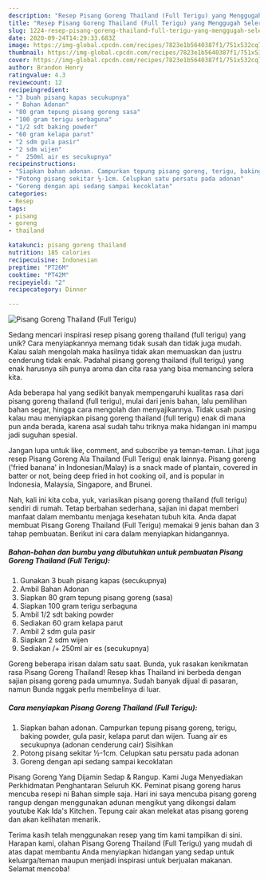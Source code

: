 ```yaml
---
description: "Resep Pisang Goreng Thailand (Full Terigu) yang Menggugah Selera"
title: "Resep Pisang Goreng Thailand (Full Terigu) yang Menggugah Selera"
slug: 1224-resep-pisang-goreng-thailand-full-terigu-yang-menggugah-selera
date: 2020-09-24T14:29:33.683Z
image: https://img-global.cpcdn.com/recipes/7823e1b5640387f1/751x532cq70/pisang-goreng-thailand-full-terigu-foto-resep-utama.jpg
thumbnail: https://img-global.cpcdn.com/recipes/7823e1b5640387f1/751x532cq70/pisang-goreng-thailand-full-terigu-foto-resep-utama.jpg
cover: https://img-global.cpcdn.com/recipes/7823e1b5640387f1/751x532cq70/pisang-goreng-thailand-full-terigu-foto-resep-utama.jpg
author: Brandon Henry
ratingvalue: 4.3
reviewcount: 12
recipeingredient:
- "3 buah pisang kapas secukupnya"
- " Bahan Adonan"
- "80 gram tepung pisang goreng sasa"
- "100 gram terigu serbaguna"
- "1/2 sdt baking powder"
- "60 gram kelapa parut"
- "2 sdm gula pasir"
- "2 sdm wijen"
- "  250ml air es secukupnya"
recipeinstructions:
- "Siapkan bahan adonan. Campurkan tepung pisang goreng, terigu, baking powder, gula pasir, kelapa parut dan wijen. Tuang air es secukupnya (adonan cenderung cair) Sisihkan"
- "Potong pisang sekitar ½-1cm. Celupkan satu persatu pada adonan"
- "Goreng dengan api sedang sampai kecoklatan"
categories:
- Resep
tags:
- pisang
- goreng
- thailand

katakunci: pisang goreng thailand 
nutrition: 185 calories
recipecuisine: Indonesian
preptime: "PT26M"
cooktime: "PT42M"
recipeyield: "2"
recipecategory: Dinner

---
```



![Pisang Goreng Thailand (Full Terigu)](https://img-global.cpcdn.com/recipes/7823e1b5640387f1/751x532cq70/pisang-goreng-thailand-full-terigu-foto-resep-utama.jpg)

Sedang mencari inspirasi resep pisang goreng thailand (full terigu) yang unik? Cara menyiapkannya memang tidak susah dan tidak juga mudah. Kalau salah mengolah maka hasilnya tidak akan memuaskan dan justru cenderung tidak enak. Padahal pisang goreng thailand (full terigu) yang enak harusnya sih punya aroma dan cita rasa yang bisa memancing selera kita.

Ada beberapa hal yang sedikit banyak mempengaruhi kualitas rasa dari pisang goreng thailand (full terigu), mulai dari jenis bahan, lalu pemilihan bahan segar, hingga cara mengolah dan menyajikannya. Tidak usah pusing kalau mau menyiapkan pisang goreng thailand (full terigu) enak di mana pun anda berada, karena asal sudah tahu triknya maka hidangan ini mampu jadi suguhan spesial.

Jangan lupa untuk like, comment, and subscribe ya teman-teman. Lihat juga resep Pisang Goreng Ala Thailand (Full Terigu) enak lainnya. Pisang goreng (&#39;fried banana&#39; in Indonesian/Malay) is a snack made of plantain, covered in batter or not, being deep fried in hot cooking oil, and is popular in Indonesia, Malaysia, Singapore, and Brunei.


Nah, kali ini kita coba, yuk, variasikan pisang goreng thailand (full terigu) sendiri di rumah. Tetap berbahan sederhana, sajian ini dapat memberi manfaat dalam membantu menjaga kesehatan tubuh kita. Anda dapat membuat Pisang Goreng Thailand (Full Terigu) memakai 9 jenis bahan dan 3 tahap pembuatan. Berikut ini cara dalam menyiapkan hidangannya.

<!--inarticleads1-->

##### Bahan-bahan dan bumbu yang dibutuhkan untuk pembuatan Pisang Goreng Thailand (Full Terigu):

1. Gunakan 3 buah pisang kapas (secukupnya)
1. Ambil  Bahan Adonan
1. Siapkan 80 gram tepung pisang goreng (sasa)
1. Siapkan 100 gram terigu serbaguna
1. Ambil 1/2 sdt baking powder
1. Sediakan 60 gram kelapa parut
1. Ambil 2 sdm gula pasir
1. Siapkan 2 sdm wijen
1. Sediakan  /+ 250ml air es (secukupnya)


Goreng beberapa irisan dalam satu saat. Bunda, yuk rasakan kenikmatan rasa Pisang Goreng Thailand! Resep khas Thailand ini berbeda dengan sajian pisang goreng pada umumnya. Sudah banyak dijual di pasaran, namun Bunda nggak perlu membelinya di luar. 

<!--inarticleads2-->

##### Cara menyiapkan Pisang Goreng Thailand (Full Terigu):

1. Siapkan bahan adonan. Campurkan tepung pisang goreng, terigu, baking powder, gula pasir, kelapa parut dan wijen. Tuang air es secukupnya (adonan cenderung cair) Sisihkan
1. Potong pisang sekitar ½-1cm. Celupkan satu persatu pada adonan
1. Goreng dengan api sedang sampai kecoklatan


Pisang Goreng Yang Dijamin Sedap &amp; Rangup. Kami Juga Menyediakan Perkhidmatan Penghantaran Seluruh KK. Peminat pisang goreng harus mencuba resepi ni Bahan simple saja. Hari ini saya mencuba pisang goreng rangup dengan menggunakan adunan mengikut yang dikongsi dalam youtube Kak Ida&#39;s Kitchen. Tepung cair akan melekat atas pisang goreng dan akan kelihatan menarik. 

Terima kasih telah menggunakan resep yang tim kami tampilkan di sini. Harapan kami, olahan Pisang Goreng Thailand (Full Terigu) yang mudah di atas dapat membantu Anda menyiapkan hidangan yang sedap untuk keluarga/teman maupun menjadi inspirasi untuk berjualan makanan. Selamat mencoba!
